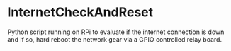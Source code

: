 # InternetCheckAndReset
Python script running on RPi to evaluate if the internet connection is down and if so, hard reboot the network gear via a GPIO controlled relay board.

